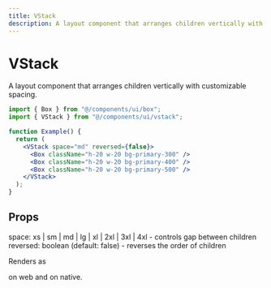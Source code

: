 ```yaml
---
title: VStack
description: A layout component that arranges children vertically with customizable spacing.
---
```


# VStack

A layout component that arranges children vertically with customizable spacing.

```jsx
import { Box } from "@/components/ui/box";
import { VStack } from "@/components/ui/vstack";

function Example() {
  return (
    <VStack space="md" reversed={false}>
      <Box className="h-20 w-20 bg-primary-300" />
      <Box className="h-20 w-20 bg-primary-400" />
      <Box className="h-20 w-20 bg-primary-500" />
    </VStack>
  );
}
```

## Props

space: xs | sm | md | lg | xl | 2xl | 3xl | 4xl - controls gap between children
reversed: boolean (default: false) - reverses the order of children

Renders as <div> on web and <View> on native.
